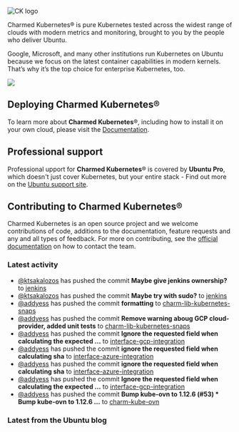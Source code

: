 ![CK logo](https://assets.ubuntu.com/v1/451d4cf4-Charmed+Kubernetes_RGB_onWhite_2022.svg)

Charmed Kubernetes® is pure Kubernetes tested across the widest range of clouds with modern metrics and monitoring, brought to you by the people who deliver Ubuntu.

Google, Microsoft, and many other institutions run Kubernetes on Ubuntu because we focus on the latest container capabilities in modern kernels. That’s why it’s the top choice for enterprise Kubernetes, too.

![](https://assets.ubuntu.com/v1/843c77b6-juju-at-a-glace.svg)

## Deploying Charmed Kubernetes®

To learn more about **Charmed Kubernetes**®, including how to install it on your own cloud, please visit the [Documentation][docs].

## Professional support

Professional upport for **Charmed Kubernetes**® is covered by **Ubuntu Pro**, which doesn't just cover Kubernetes, but your entire stack - Find out more on the [Ubuntu support site](https://ubuntu.com/support).

## Contributing to Charmed Kubernetes®

Charmed Kubernetes is an open source project and we welcome contributions of code, additions to the documentation, feature requests and any and all types of feedback. For more on contributing, see the [official documentation][get-in-touch] on how to contact the team.

<!-- LINKS -->
[docs]: https://ubuntu.com/kubernetes/docs
[get-in-touch]: https://ubuntu.com/kubernetes/docs/get-in-touch

### Latest activity

<!-- activity starts -->
 - [@ktsakalozos](https://github.com/ktsakalozos) has pushed the commit **Maybe give jenkins ownership?** to [jenkins](https://github.com/charmed-kubernetes/jenkins)
 - [@ktsakalozos](https://github.com/ktsakalozos) has pushed the commit **Maybe try with sudo?** to [jenkins](https://github.com/charmed-kubernetes/jenkins)
 - [@addyess](https://github.com/addyess) has pushed the commit **formatting** to [charm-lib-kubernetes-snaps](https://github.com/charmed-kubernetes/charm-lib-kubernetes-snaps)
 - [@addyess](https://github.com/addyess) has pushed the commit **Remove warning aboug GCP cloud-provider, added unit tests** to [charm-lib-kubernetes-snaps](https://github.com/charmed-kubernetes/charm-lib-kubernetes-snaps)
 - [@addyess](https://github.com/addyess) has pushed the commit **Ignore the requested field when calculating the expected ...** to [interface-gcp-integration](https://github.com/charmed-kubernetes/interface-gcp-integration)
 - [@addyess](https://github.com/addyess) has pushed the commit **ignore the requested field when calculating sha** to [interface-azure-integration](https://github.com/charmed-kubernetes/interface-azure-integration)
 - [@addyess](https://github.com/addyess) has pushed the commit **ignore the requested field when calculating sha** to [interface-azure-integration](https://github.com/charmed-kubernetes/interface-azure-integration)
 - [@addyess](https://github.com/addyess) has pushed the commit **Ignore the requested field when calculating the expected ...** to [interface-gcp-integration](https://github.com/charmed-kubernetes/interface-gcp-integration)
 - [@addyess](https://github.com/addyess) has pushed the commit **Bump kube-ovn to 1.12.6 (#53)  * Bump kube-ovn to 1.12.6...** to [charm-kube-ovn](https://github.com/charmed-kubernetes/charm-kube-ovn)
<!-- activity ends -->

<!-- roadmap starts -->

<!-- roadmap ends -->

### Latest from the Ubuntu blog

<!-- blog starts -->

<!-- blog ends -->

